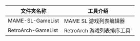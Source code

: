 
| 文件夹名称         | 工具介绍                    |
| ------------------ | --------------------------- |
| MAME-SL-GameList   | MAME SL 游戏列表编辑器      |
| RetroArch-GameList | RetroArch 游戏列表排序工具` |

